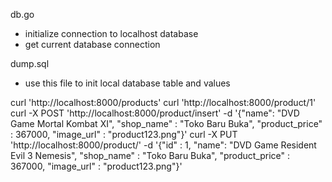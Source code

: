 db.go
- initialize connection to localhost database
- get current database connection

dump.sql
- use this file to init local database table and values


curl 'http://localhost:8000/products'
curl 'http://localhost:8000/product/1'
curl -X POST 'http://localhost:8000/product/insert' -d '{"name": "DVD Game Mortal Kombat XI", "shop_name" : "Toko Baru Buka", "product_price" : 367000, "image_url" : "product123.png"}'
curl -X PUT 'http://localhost:8000/product/' -d '{"id" : 1, "name": "DVD Game Resident Evil 3 Nemesis", "shop_name" : "Toko Baru Buka", "product_price" : 367000, "image_url" : "product123.png"}'